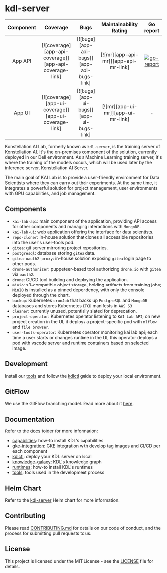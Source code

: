 # kdl-server

|  Component  | Coverage  |  Bugs  |  Maintainability Rating  |  Go report  |
| :---------: | :-----:   |  :---: |  :--------------------:  |  :---: |
|  App API  | [![coverage][app-api-coverage]][app-api-coverage-link] | [![bugs][app-api-bugs]][app-api-bugs-link] | [![mr][app-api-mr]][app-api-mr-link] | [![go-report][report-badge]][report-link] |
|  App UI  | [![coverage][app-ui-coverage]][app-ui-coverage-link] | [![bugs][app-ui-bugs]][app-ui-bugs-link] | [![mr][app-ui-mr]][app-ui-mr-link] | - |

[report-badge]: https://goreportcard.com/badge/github.com/konstellation-io/kdl-server/app/api
[report-link]: https://goreportcard.com/report/github.com/konstellation-io/kdl-server/app/api

Konstellation AI Lab, formerly known as `kdl-server`, is the training server of Konstellation AI. It's the on-premises component of the solution, currently deployed in our Dell environment. As a Machine Learning training server, it's where the training of the models occurs, which will be used later by the inference server, Konstellation AI Server.

The main goal of KAI Lab is to provide a user-friendly environment for Data Scientists where they can carry out their experiments. At the same time, it integrates a powerful solution for project management, user environments with GPU capabilities, and job management.

## Components

* `kai-lab-api`: main component of the application, providing API access for other components and managing interactions with `MongoDB`.
* `kai-lab-ui`: web application offering the interface for data scientists.
* `repo-cloner`: in-house solution that clones all accessible repositories into the user's user-tools pod.
* `gitea`: git server mirroring project repositories.
* `postgresql`: database storing `gitea` data.
* `gitea-oauth2-proxy`: in-house solution exposing `gitea` login page to other pods.
* `drone-authorizer`: puppeteer-based tool authorizing `drone.io` with `gitea` via `oauth2`.
* `drone`: CI/CD tool building and deploying the application.
* `minio`: s3-compatible object storage, holding artifacts from training jobs; `MinIO` is installed as a pinned dependency, with only the console deployed through the chart.
* `backup`: Kubernetes `cronJob` that backs up `PostgreSQL` and `MongoDB` databases and stores Kubernetes `ETCD` manifests in `AWS S3`
* `cleaner`: currently unused, potentially slated for deprecation.
* `project-operator`: Kubernetes operator listening to `KAI Lab API`; on new project creation in the UI, it deploys a project-specific pod with `mlflow` and `file browser`.
* `user-tools-operator`: Kubernetes operator monitoring kai lab api; each time a user starts or changes runtime in the UI, this operator deploys a pod with vscode server and runtime containers based on selected image.

## Development

Install our [tools](docs/tools.md) and follow the [kdlctl](hack/README.md) guide to deploy your local environment.

## GitFlow

We use the GitFlow branching model. Read more about it [here](docs/gitflow.md).

## Documentation

Refer to the [docs](docs) folder for more information:

* [capabilities](docs/capabilities.md): how-to install KDL's capabilities
* [gke-integration](docs/gke-integration.md): GKE integration with develop tag images and CI/CD per each component
* [kdlctl](hack/README.md): deploy your KDL server on local
* [knowledge-galaxy](docs/knowledge-galaxy.md): KDL's knowledge graph
* [runtimes](docs/runtimes.md): how-to install KDL's runtimes
* [tools](docs/tools.md): tools used in the development process

## Helm Chart

Refer to the [kdl-server](https://github.com/konstellation-io/helm-charts/tree/main/charts/kdl-server) Helm chart for more information.

## Contributing

Please read [CONTRIBUTING.md](CONTRIBUTING.md) for details on our code of conduct, and the process for submitting pull requests to us.

## License

This project is licensed under the MIT License - see the [LICENSE](LICENSE) file for details.
